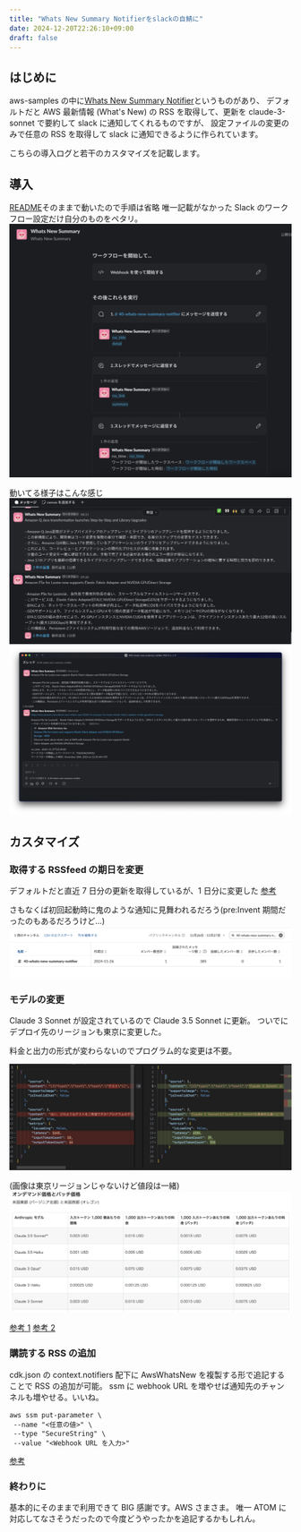 ```yaml
---
title: "Whats New Summary Notifierをslackの自鯖に"
date: 2024-12-20T22:26:10+09:00
draft: false
---
```


## はじめに

aws-samples の中に[Whats New Summary Notifier](https://github.com/aws-samples/whats-new-summary-notifier)というものがあり、
デフォルトだと AWS 最新情報 (What's New) の RSS を取得して、更新を claude-3-sonnet で要約して slack に通知してくれるものですが、
設定ファイルの変更のみで任意の RSS を取得して slack に通知できるように作られています。

こちらの導入ログと若干のカスタマイズを記載します。

## 導入

[README](https://github.com/aws-samples/whats-new-summary-notifier/blob/main/README_ja.md)そのままで動いたので手順は省略
唯一記載がなかった Slack のワークフロー設定だけ自分のものをペタリ。
![ワークフロー設定](image.png)

動いてる様子はこんな感じ
![様子1](image-1.png)
![様子2](image-2.png)

## カスタマイズ

### 取得する RSSfeed の期日を変更

デフォルトだと直近 7 日分の更新を取得しているが、1 日分に変更した
[参考](https://github.com/niwanowa/whats-new-summary-notifier/pull/2/files)

さもなくば初回起動時に鬼のような通知に見舞われるだろう(pre:Invent 期間だったのもあるだろうけど...)
![Whats New Summary Notifierの暴走](image-3.png)

### モデルの変更

Claude 3 Sonnet が設定されているので Claude 3.5 Sonnet に更新。
ついでにデプロイ先のリージョンも東京に変更した。

料金と出力の形式が変わらないのでプログラム的な変更は不要。

![出力比較](image-5.png)

(画像は東京リージョンじゃないけど値段は一緒)
![値段](image-4.png)

[参考 1](https://github.com/niwanowa/whats-new-summary-notifier/pull/5)
[参考 2](https://github.com/niwanowa/whats-new-summary-notifier/pull/7)

### 購読する RSS の追加

cdk.json の context.notifiers 配下に AwsWhatsNew を複製する形で追記することで RSS の追加が可能。
ssm に webhook URL を増やせば通知先のチャンネルも増やせる。いいね。

```shell
aws ssm put-parameter \
 --name "<任意の値>" \
 --type "SecureString" \
 --value "<Webhook URL を入力>"
```

[参考](https://github.com/niwanowa/whats-new-summary-notifier/pull/11)

### 終わりに

基本的にそのままで利用できて BIG 感謝です。AWS さまさま。
唯一 ATOM に対応してなさそうだったので今度どうやったかを追記するかもしれん。
